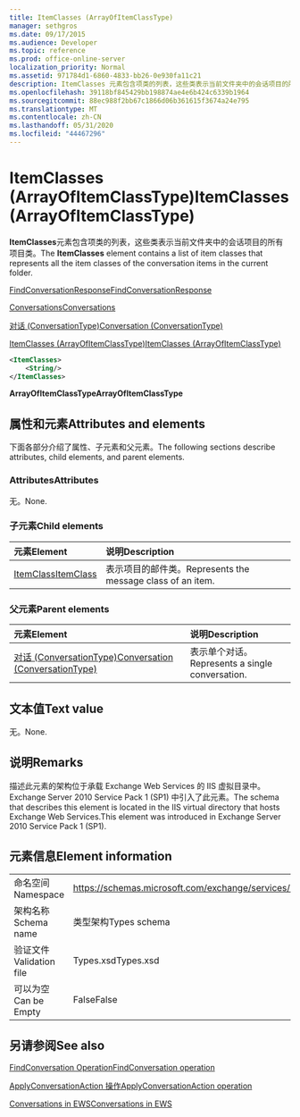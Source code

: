 ```yaml
---
title: ItemClasses (ArrayOfItemClassType)
manager: sethgros
ms.date: 09/17/2015
ms.audience: Developer
ms.topic: reference
ms.prod: office-online-server
localization_priority: Normal
ms.assetid: 971784d1-6860-4833-bb26-0e930fa11c21
description: ItemClasses 元素包含项类的列表，这些类表示当前文件夹中的会话项目的所有项目类。
ms.openlocfilehash: 39118bf845429bb198874ae4e6b424c6339b1964
ms.sourcegitcommit: 88ec988f2bb67c1866d06b361615f3674a24e795
ms.translationtype: MT
ms.contentlocale: zh-CN
ms.lasthandoff: 05/31/2020
ms.locfileid: "44467296"
---
```

# <a name="itemclasses-arrayofitemclasstype"></a><span data-ttu-id="ae146-103">ItemClasses (ArrayOfItemClassType)</span><span class="sxs-lookup"><span data-stu-id="ae146-103">ItemClasses (ArrayOfItemClassType)</span></span>

<span data-ttu-id="ae146-104">**ItemClasses**元素包含项类的列表，这些类表示当前文件夹中的会话项目的所有项目类。</span><span class="sxs-lookup"><span data-stu-id="ae146-104">The **ItemClasses** element contains a list of item classes that represents all the item classes of the conversation items in the current folder.</span></span> 
  
[<span data-ttu-id="ae146-105">FindConversationResponse</span><span class="sxs-lookup"><span data-stu-id="ae146-105">FindConversationResponse</span></span>](findconversationresponse.md)
  
[<span data-ttu-id="ae146-106">Conversations</span><span class="sxs-lookup"><span data-stu-id="ae146-106">Conversations</span></span>](conversations-ex15websvcsotherref.md)
  
[<span data-ttu-id="ae146-107">对话 (ConversationType)</span><span class="sxs-lookup"><span data-stu-id="ae146-107">Conversation (ConversationType)</span></span>](conversation-conversationtype.md)
  
[<span data-ttu-id="ae146-108">ItemClasses (ArrayOfItemClassType)</span><span class="sxs-lookup"><span data-stu-id="ae146-108">ItemClasses (ArrayOfItemClassType)</span></span>](itemclasses-arrayofitemclasstype.md)
  
```XML
<ItemClasses>
    <String/>
</ItemClasses>
```

 <span data-ttu-id="ae146-109">**ArrayOfItemClassType**</span><span class="sxs-lookup"><span data-stu-id="ae146-109">**ArrayOfItemClassType**</span></span>
## <a name="attributes-and-elements"></a><span data-ttu-id="ae146-110">属性和元素</span><span class="sxs-lookup"><span data-stu-id="ae146-110">Attributes and elements</span></span>

<span data-ttu-id="ae146-111">下面各部分介绍了属性、子元素和父元素。</span><span class="sxs-lookup"><span data-stu-id="ae146-111">The following sections describe attributes, child elements, and parent elements.</span></span>
  
### <a name="attributes"></a><span data-ttu-id="ae146-112">Attributes</span><span class="sxs-lookup"><span data-stu-id="ae146-112">Attributes</span></span>

<span data-ttu-id="ae146-113">无。</span><span class="sxs-lookup"><span data-stu-id="ae146-113">None.</span></span>
  
### <a name="child-elements"></a><span data-ttu-id="ae146-114">子元素</span><span class="sxs-lookup"><span data-stu-id="ae146-114">Child elements</span></span>

|<span data-ttu-id="ae146-115">**元素**</span><span class="sxs-lookup"><span data-stu-id="ae146-115">**Element**</span></span>|<span data-ttu-id="ae146-116">**说明**</span><span class="sxs-lookup"><span data-stu-id="ae146-116">**Description**</span></span>|
|:-----|:-----|
|[<span data-ttu-id="ae146-117">ItemClass</span><span class="sxs-lookup"><span data-stu-id="ae146-117">ItemClass</span></span>](itemclass.md) <br/> |<span data-ttu-id="ae146-118">表示项目的邮件类。</span><span class="sxs-lookup"><span data-stu-id="ae146-118">Represents the message class of an item.</span></span>  <br/> |
   
### <a name="parent-elements"></a><span data-ttu-id="ae146-119">父元素</span><span class="sxs-lookup"><span data-stu-id="ae146-119">Parent elements</span></span>

|<span data-ttu-id="ae146-120">**元素**</span><span class="sxs-lookup"><span data-stu-id="ae146-120">**Element**</span></span>|<span data-ttu-id="ae146-121">**说明**</span><span class="sxs-lookup"><span data-stu-id="ae146-121">**Description**</span></span>|
|:-----|:-----|
|[<span data-ttu-id="ae146-122">对话 (ConversationType)</span><span class="sxs-lookup"><span data-stu-id="ae146-122">Conversation (ConversationType)</span></span>](conversation-conversationtype.md) <br/> |<span data-ttu-id="ae146-123">表示单个对话。</span><span class="sxs-lookup"><span data-stu-id="ae146-123">Represents a single conversation.</span></span>  <br/> |
   
## <a name="text-value"></a><span data-ttu-id="ae146-124">文本值</span><span class="sxs-lookup"><span data-stu-id="ae146-124">Text value</span></span>

<span data-ttu-id="ae146-125">无。</span><span class="sxs-lookup"><span data-stu-id="ae146-125">None.</span></span>
  
## <a name="remarks"></a><span data-ttu-id="ae146-126">说明</span><span class="sxs-lookup"><span data-stu-id="ae146-126">Remarks</span></span>

<span data-ttu-id="ae146-127">描述此元素的架构位于承载 Exchange Web Services 的 IIS 虚拟目录中。Exchange Server 2010 Service Pack 1 (SP1) 中引入了此元素。</span><span class="sxs-lookup"><span data-stu-id="ae146-127">The schema that describes this element is located in the IIS virtual directory that hosts Exchange Web Services.This element was introduced in Exchange Server 2010 Service Pack 1 (SP1).</span></span>
  
## <a name="element-information"></a><span data-ttu-id="ae146-128">元素信息</span><span class="sxs-lookup"><span data-stu-id="ae146-128">Element information</span></span>

|||
|:-----|:-----|
|<span data-ttu-id="ae146-129">命名空间</span><span class="sxs-lookup"><span data-stu-id="ae146-129">Namespace</span></span>  <br/> |https://schemas.microsoft.com/exchange/services/2006/types  <br/> |
|<span data-ttu-id="ae146-130">架构名称</span><span class="sxs-lookup"><span data-stu-id="ae146-130">Schema name</span></span>  <br/> |<span data-ttu-id="ae146-131">类型架构</span><span class="sxs-lookup"><span data-stu-id="ae146-131">Types schema</span></span>  <br/> |
|<span data-ttu-id="ae146-132">验证文件</span><span class="sxs-lookup"><span data-stu-id="ae146-132">Validation file</span></span>  <br/> |<span data-ttu-id="ae146-133">Types.xsd</span><span class="sxs-lookup"><span data-stu-id="ae146-133">Types.xsd</span></span>  <br/> |
|<span data-ttu-id="ae146-134">可以为空</span><span class="sxs-lookup"><span data-stu-id="ae146-134">Can be Empty</span></span>  <br/> |<span data-ttu-id="ae146-135">False</span><span class="sxs-lookup"><span data-stu-id="ae146-135">False</span></span>  <br/> |
   
## <a name="see-also"></a><span data-ttu-id="ae146-136">另请参阅</span><span class="sxs-lookup"><span data-stu-id="ae146-136">See also</span></span>



[<span data-ttu-id="ae146-137">FindConversation Operation</span><span class="sxs-lookup"><span data-stu-id="ae146-137">FindConversation operation</span></span>](findconversation-operation.md)
  
[<span data-ttu-id="ae146-138">ApplyConversationAction 操作</span><span class="sxs-lookup"><span data-stu-id="ae146-138">ApplyConversationAction operation</span></span>](applyconversationaction-operation.md)


[<span data-ttu-id="ae146-139">Conversations in EWS</span><span class="sxs-lookup"><span data-stu-id="ae146-139">Conversations in EWS</span></span>](https://msdn.microsoft.com/library/91e64629-db6c-4c94-9dcb-d386232e8467%28Office.15%29.aspx)

